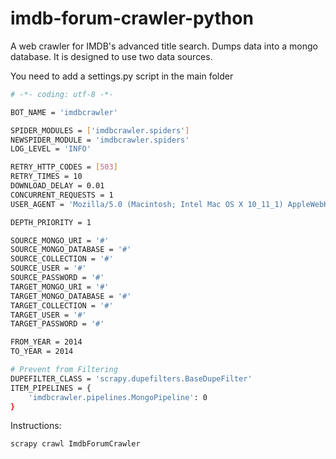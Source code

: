 # imdb-forum-crawler-python
A web crawler for IMDB's advanced title search.
Dumps data into a mongo database. It is designed to use two data sources.

You need to add a settings.py script in the main folder
```bash
# -*- coding: utf-8 -*-

BOT_NAME = 'imdbcrawler'

SPIDER_MODULES = ['imdbcrawler.spiders']
NEWSPIDER_MODULE = 'imdbcrawler.spiders'
LOG_LEVEL = 'INFO'

RETRY_HTTP_CODES = [503]
RETRY_TIMES = 10
DOWNLOAD_DELAY = 0.01
CONCURRENT_REQUESTS = 1
USER_AGENT = 'Mozilla/5.0 (Macintosh; Intel Mac OS X 10_11_1) AppleWebKit/537.36 (KHTML, like Gecko) Chrome/47.0.2526.73 Safari/537.36'

DEPTH_PRIORITY = 1

SOURCE_MONGO_URI = '#'
SOURCE_MONGO_DATABASE = '#'
SOURCE_COLLECTION = '#'
SOURCE_USER = '#'
SOURCE_PASSWORD = '#'
TARGET_MONGO_URI = '#'
TARGET_MONGO_DATABASE = '#'
TARGET_COLLECTION = '#'
TARGET_USER = '#'
TARGET_PASSWORD = '#'

FROM_YEAR = 2014
TO_YEAR = 2014

# Prevent from Filtering
DUPEFILTER_CLASS = 'scrapy.dupefilters.BaseDupeFilter'
ITEM_PIPELINES = {
    'imdbcrawler.pipelines.MongoPipeline': 0
}
```

Instructions:
```bash
scrapy crawl ImdbForumCrawler
```